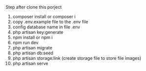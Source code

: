 Step after clone this porject 

1. composer install or composer i
2. copy .env.example file to the .env file
3. config database name in file .env
4. php artisan key:generate
5. npm install or npm i 
6. npm run dev
7. php artisan migrate
8. php artisan db:seed
9. php artisan storage:link (create storage file to store file images)
10. php artisan serve
